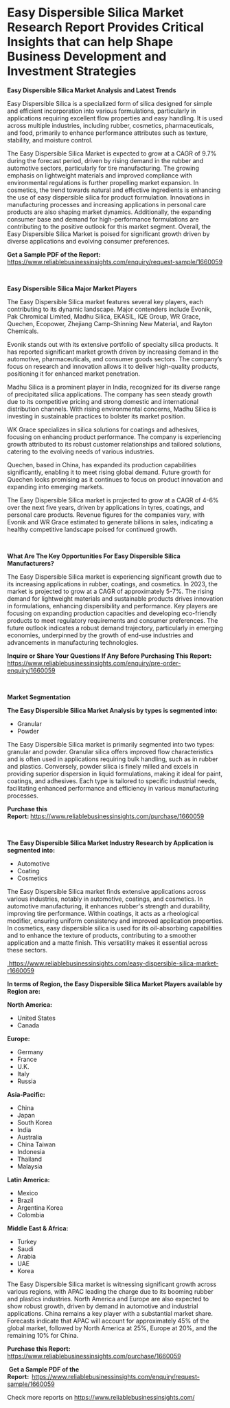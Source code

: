 <p><h1>Easy Dispersible Silica Market Research Report Provides Critical Insights that can help Shape Business Development and Investment Strategies</h1></p><p><strong>Easy Dispersible Silica Market Analysis and Latest Trends</strong></p>
<p><p>Easy Dispersible Silica is a specialized form of silica designed for simple and efficient incorporation into various formulations, particularly in applications requiring excellent flow properties and easy handling. It is used across multiple industries, including rubber, cosmetics, pharmaceuticals, and food, primarily to enhance performance attributes such as texture, stability, and moisture control.</p><p>The Easy Dispersible Silica Market is expected to grow at a CAGR of 9.7% during the forecast period, driven by rising demand in the rubber and automotive sectors, particularly for tire manufacturing. The growing emphasis on lightweight materials and improved compliance with environmental regulations is further propelling market expansion. In cosmetics, the trend towards natural and effective ingredients is enhancing the use of easy dispersible silica for product formulation. Innovations in manufacturing processes and increasing applications in personal care products are also shaping market dynamics. Additionally, the expanding consumer base and demand for high-performance formulations are contributing to the positive outlook for this market segment. Overall, the Easy Dispersible Silica Market is poised for significant growth driven by diverse applications and evolving consumer preferences.</p></p>
<p><strong>Get a Sample PDF of the Report:&nbsp;</strong> <a href="https://www.reliablebusinessinsights.com/enquiry/request-sample/1660059?utm_campaign=101&utm_medium=2&utm_source=Github&utm_content=ia&utm_term=17012025&utm_id=easy-dispersible-silica">https://www.reliablebusinessinsights.com/enquiry/request-sample/1660059</a></p>
<p>&nbsp;</p>
<p><strong>Easy Dispersible Silica Major Market Players</strong></p>
<p><p>The Easy Dispersible Silica market features several key players, each contributing to its dynamic landscape. Major contenders include Evonik, Pak Chromical Limited, Madhu Silica, EKASIL, IQE Group, WR Grace, Quechen, Ecopower, Zhejiang Camp-Shinning New Material, and Rayton Chemicals. </p><p>Evonik stands out with its extensive portfolio of specialty silica products. It has reported significant market growth driven by increasing demand in the automotive, pharmaceuticals, and consumer goods sectors. The company’s focus on research and innovation allows it to deliver high-quality products, positioning it for enhanced market penetration.</p><p>Madhu Silica is a prominent player in India, recognized for its diverse range of precipitated silica applications. The company has seen steady growth due to its competitive pricing and strong domestic and international distribution channels. With rising environmental concerns, Madhu Silica is investing in sustainable practices to bolster its market position.</p><p>WK Grace specializes in silica solutions for coatings and adhesives, focusing on enhancing product performance. The company is experiencing growth attributed to its robust customer relationships and tailored solutions, catering to the evolving needs of various industries.</p><p>Quechen, based in China, has expanded its production capabilities significantly, enabling it to meet rising global demand. Future growth for Quechen looks promising as it continues to focus on product innovation and expanding into emerging markets.</p><p>The Easy Dispersible Silica market is projected to grow at a CAGR of 4-6% over the next five years, driven by applications in tyres, coatings, and personal care products. Revenue figures for the companies vary, with Evonik and WR Grace estimated to generate billions in sales, indicating a healthy competitive landscape poised for continued growth.</p></p>
<p>&nbsp;</p>
<p><strong>What Are The Key Opportunities For Easy Dispersible Silica Manufacturers?</strong></p>
<p><p>The Easy Dispersible Silica market is experiencing significant growth due to its increasing applications in rubber, coatings, and cosmetics. In 2023, the market is projected to grow at a CAGR of approximately 5-7%. The rising demand for lightweight materials and sustainable products drives innovation in formulations, enhancing dispersibility and performance. Key players are focusing on expanding production capacities and developing eco-friendly products to meet regulatory requirements and consumer preferences. The future outlook indicates a robust demand trajectory, particularly in emerging economies, underpinned by the growth of end-use industries and advancements in manufacturing technologies.</p></p>
<p><strong>Inquire or Share Your Questions If Any Before Purchasing This Report:</strong> <a href="https://www.reliablebusinessinsights.com/enquiry/pre-order-enquiry/1660059?utm_campaign=101&utm_medium=2&utm_source=Github&utm_content=ia&utm_term=17012025&utm_id=easy-dispersible-silica">https://www.reliablebusinessinsights.com/enquiry/pre-order-enquiry/1660059</a></p>
<p>&nbsp;</p>
<p><strong>Market Segmentation</strong></p>
<p><strong>The Easy Dispersible Silica Market Analysis by types is segmented into:</strong></p>
<p><ul><li>Granular</li><li>Powder</li></ul></p>
<p><p>The Easy Dispersible Silica market is primarily segmented into two types: granular and powder. Granular silica offers improved flow characteristics and is often used in applications requiring bulk handling, such as in rubber and plastics. Conversely, powder silica is finely milled and excels in providing superior dispersion in liquid formulations, making it ideal for paint, coatings, and adhesives. Each type is tailored to specific industrial needs, facilitating enhanced performance and efficiency in various manufacturing processes.</p></p>
<p><strong>Purchase this Report:&nbsp;</strong><a href="https://www.reliablebusinessinsights.com/purchase/1660059?utm_campaign=101&utm_medium=2&utm_source=Github&utm_content=ia&utm_term=17012025&utm_id=easy-dispersible-silica">https://www.reliablebusinessinsights.com/purchase/1660059</a></p>
<p>&nbsp;</p>
<p><strong>The Easy Dispersible Silica Market Industry Research by Application is segmented into:</strong></p>
<p><ul><li>Automotive</li><li>Coating</li><li>Cosmetics</li></ul></p>
<p><p>The Easy Dispersible Silica market finds extensive applications across various industries, notably in automotive, coatings, and cosmetics. In automotive manufacturing, it enhances rubber's strength and durability, improving tire performance. Within coatings, it acts as a rheological modifier, ensuring uniform consistency and improved application properties. In cosmetics, easy dispersible silica is used for its oil-absorbing capabilities and to enhance the texture of products, contributing to a smoother application and a matte finish. This versatility makes it essential across these sectors.</p></p>
<p><a href="https://www.reliablebusinessinsights.com/easy-dispersible-silica-market-r1660059?utm_campaign=101&utm_medium=2&utm_source=Github&utm_content=ia&utm_term=17012025&utm_id=easy-dispersible-silica">&nbsp;https://www.reliablebusinessinsights.com/easy-dispersible-silica-market-r1660059</a></p>
<p><strong>In terms of Region, the Easy Dispersible Silica Market Players available by Region are:</strong></p>
<p>
    <p> <strong> North America: </strong>
        <ul>
            <li>United States</li>
            <li>Canada</li>
        </ul>
        </p> 
    <p> <strong> Europe: </strong>
        <ul>
            <li>Germany</li>
            <li>France</li>
            <li>U.K.</li>
            <li>Italy</li>
            <li>Russia</li>
        </ul>
        </p> 
    <p> <strong> Asia-Pacific: </strong>
        <ul>
            <li>China</li>
            <li>Japan</li>
            <li>South Korea</li>
            <li>India</li>
            <li>Australia</li>
            <li>China Taiwan</li>
            <li>Indonesia</li>
            <li>Thailand</li>
            <li>Malaysia</li>
        </ul>
        </p> 
    <p> <strong> Latin America: </strong>
        <ul>
            <li>Mexico</li>
            <li>Brazil</li>
            <li>Argentina Korea</li>
            <li>Colombia</li>
        </ul>
        </p> 
    <p> <strong> Middle East & Africa: </strong>
        <ul>
            <li>Turkey</li>
            <li>Saudi</li>
            <li>Arabia</li>
            <li>UAE</li>
            <li>Korea</li>
        </ul>
    </p>
    </p>
<p><p>The Easy Dispersible Silica market is witnessing significant growth across various regions, with APAC leading the charge due to its booming rubber and plastics industries. North America and Europe are also expected to show robust growth, driven by demand in automotive and industrial applications. China remains a key player with a substantial market share. Forecasts indicate that APAC will account for approximately 45% of the global market, followed by North America at 25%, Europe at 20%, and the remaining 10% for China.</p></p>
<p><strong>Purchase this Report: </strong><a href="https://www.reliablebusinessinsights.com/purchase/1660059?utm_campaign=101&utm_medium=2&utm_source=Github&utm_content=ia&utm_term=17012025&utm_id=easy-dispersible-silica">https://www.reliablebusinessinsights.com/purchase/1660059</a></p>
<p>&nbsp;<strong>Get a Sample PDF of the Report:&nbsp;&nbsp;</strong><a href="https://www.reliablebusinessinsights.com/enquiry/request-sample/1660059?utm_campaign=101&utm_medium=2&utm_source=Github&utm_content=ia&utm_term=17012025&utm_id=easy-dispersible-silica">https://www.reliablebusinessinsights.com/enquiry/request-sample/1660059</a></p>
<p><strong></strong></p>
<p>Check more reports on <a href="https://www.reliablebusinessinsights.com/?utm_campaign=101&utm_medium=2&utm_source=Github&utm_content=ia&utm_term=17012025&utm_id=easy-dispersible-silica">https://www.reliablebusinessinsights.com/</a></p>